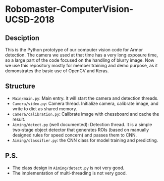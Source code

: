 # Robomaster-ComputerVision-UCSD-2018  
## Desciption
This is the Python prototype of our computer vision code for Armor detection. The camera we used at that time has a very long exposure time, so a large part of the code focused on the handling of blurry image. Now we use this repository mostly for member training and demo purpose, as it demonstrates the basic use of OpenCV and Keras.  
  
## Structure
- `Main/main.py`: Main entry. It will start the camera and detection threads.  
- `Camera/video.py`: Camera thread. Initialize camera, calibrate image, and write to dict as shared memory.
- `Camera/calibration.py`: Calibrate image with chessboard and cache the result.
- `Aiming/detect.py` (well documented): Detection thread. It is a simple two-stage object detector that generates ROIs (based on manually designed rules for speed concern) and passes them to CNN.  
- `Aiming/classifier.py`: the CNN class for model training and predicting.

## P.S.
- The class design in `Aiming/detect.py` is not very good.
- The implementation of multi-threading is not very good.
